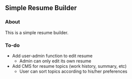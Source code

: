 ## Simple Resume Builder

### About
This is a simple resume builder.

### To-do
* Add user-admin function to edit resume
  * Admin can only edit its own resume
* Add CMS for resume topics (work history, summary, etc)
  * User can sort topics according to his/her preferences
